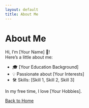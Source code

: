 ```yaml
---
layout: default
title: About Me
---
```


# About Me

Hi, I’m [Your Name] 👋!  
Here’s a little about me:

- 🎓 [Your Education Background]
- 💡 Passionate about [Your Interests]
- 🛠️ Skills: [Skill 1, Skill 2, Skill 3]

In my free time, I love [Your Hobbies].

[Back to Home](index.md)
